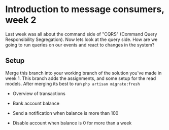 # Introduction to message consumers, week 2
Last week was all about the command side of "CQRS" (Command Query Responsibility Segregation). 
Now lets look at the query side. How are we going to run queries on our events and react to changes in the system?

## Setup
Merge this branch into your working branch of the solution you've made in week 1.
This branch adds the assignments, and some setup for the read models. After merging its best to run `php artisan migrate:fresh`





* Overview of transactions
* Bank account balance

* Send a notification when balance is more than 100
* Disable account when balance is 0 for more than a week
